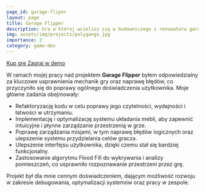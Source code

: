 ```yaml
---
page_id: garage-fliper
layout: page
title: Garage Flipper
description: Gra w której wcielisz się w budowniczego i renowatora garaży i warsztatów samochodowych.
img: assets/img/projects/polygangs.jpg
importance: 2
category: game-dev
---
```


<div class="links">
  <a href="https://store.steampowered.com/app/1764270/Garage_Flipper/" class="btn btn-amber btn-sm z-depth-0" role="button">Kup grę <i class="fa fa-cart-shopping"></i></a>
   <a href=" https://store.steampowered.com/app/2414010/Garage_Flipper_Prologue/" class="btn btn-amber btn-sm z-depth-0" role="button">Zagraj w demo<i class="fa fa-gamepad"></i></a>
</div>

W ramach mojej pracy nad projektem **Garage Flipper** byłem odpowiedzialny za kluczowe usprawnienia mechanik gry oraz naprawę błędów, co przyczyniło się do poprawy ogólnego doświadczenia użytkownika. Moje główne zadania obejmowały:

- Refaktoryzację kodu w celu poprawy jego czytelności, wydajności i łatwości w utrzymaniu.
- Implementację i optymalizację systemu układania mebli, aby zapewnić intuicyjne i płynne zarządzanie przestrzenią w grze.
- Poprawę zarządzania misjami, w tym naprawę błędów logicznych oraz ulepszenie systemu przydzielania celów gracza.
- Ulepszenie interfejsu użytkownika, dzięki czemu stał się bardziej funkcjonalny.
- Zastosowanie algorytmu Flood Fill do wykrywania i analizy pomieszczeń, co usprawniło rozpoznawanie przestrzeni przez grę.

Projekt był dla mnie cennym doświadczeniem, dającym możliwość rozwoju w zakresie debugowania, optymalizacji systemów oraz pracy w zespole.
